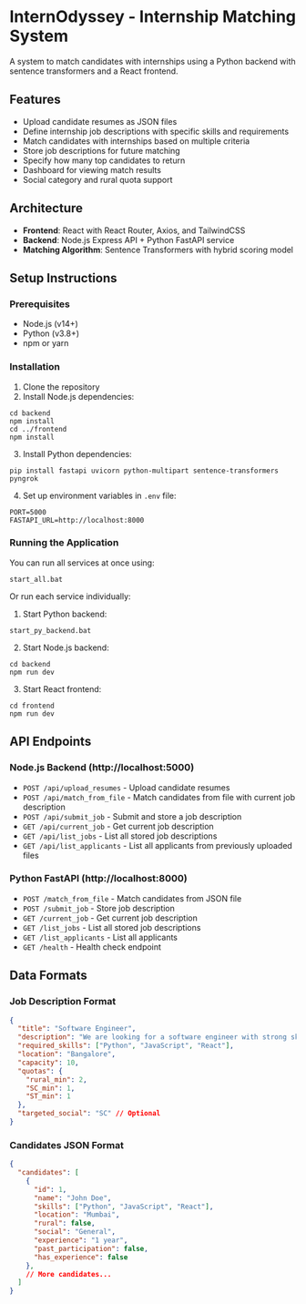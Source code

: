 # InternOdyssey - Internship Matching System

A system to match candidates with internships using a Python backend with sentence transformers and a React frontend.

## Features

- Upload candidate resumes as JSON files
- Define internship job descriptions with specific skills and requirements
- Match candidates with internships based on multiple criteria
- Store job descriptions for future matching
- Specify how many top candidates to return
- Dashboard for viewing match results
- Social category and rural quota support

## Architecture

- **Frontend**: React with React Router, Axios, and TailwindCSS
- **Backend**: Node.js Express API + Python FastAPI service
- **Matching Algorithm**: Sentence Transformers with hybrid scoring model

## Setup Instructions

### Prerequisites

- Node.js (v14+)
- Python (v3.8+)
- npm or yarn

### Installation

1. Clone the repository
2. Install Node.js dependencies:
```
cd backend
npm install
cd ../frontend
npm install
```

3. Install Python dependencies:
```
pip install fastapi uvicorn python-multipart sentence-transformers pyngrok
```

4. Set up environment variables in `.env` file:
```
PORT=5000
FASTAPI_URL=http://localhost:8000
```

### Running the Application

You can run all services at once using:

```
start_all.bat
```

Or run each service individually:

1. Start Python backend:
```
start_py_backend.bat
```

2. Start Node.js backend:
```
cd backend
npm run dev
```

3. Start React frontend:
```
cd frontend
npm run dev
```

## API Endpoints

### Node.js Backend (http://localhost:5000)

- `POST /api/upload_resumes` - Upload candidate resumes
- `POST /api/match_from_file` - Match candidates from file with current job description
- `POST /api/submit_job` - Submit and store a job description
- `GET /api/current_job` - Get current job description
- `GET /api/list_jobs` - List all stored job descriptions
- `GET /api/list_applicants` - List all applicants from previously uploaded files

### Python FastAPI (http://localhost:8000)

- `POST /match_from_file` - Match candidates from JSON file
- `POST /submit_job` - Store job description
- `GET /current_job` - Get current job description
- `GET /list_jobs` - List all stored job descriptions
- `GET /list_applicants` - List all applicants
- `GET /health` - Health check endpoint

## Data Formats

### Job Description Format

```json
{
  "title": "Software Engineer",
  "description": "We are looking for a software engineer with strong skills in Python and web development...",
  "required_skills": ["Python", "JavaScript", "React"],
  "location": "Bangalore",
  "capacity": 10,
  "quotas": {
    "rural_min": 2,
    "SC_min": 1,
    "ST_min": 1
  },
  "targeted_social": "SC" // Optional
}
```

### Candidates JSON Format

```json
{
  "candidates": [
    {
      "id": 1,
      "name": "John Doe",
      "skills": ["Python", "JavaScript", "React"],
      "location": "Mumbai",
      "rural": false,
      "social": "General",
      "experience": "1 year",
      "past_participation": false,
      "has_experience": false
    },
    // More candidates...
  ]
}
```